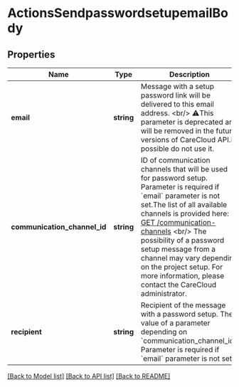 # ActionsSendpasswordsetupemailBody

## Properties
Name | Type | Description | Notes
------------ | ------------- | ------------- | -------------
**email** | **string** | Message with a setup password link will be delivered to this email address. &lt;br/&gt; ⚠️This parameter is deprecated and will be removed in the future versions of CareCloud API.If possible do not use it. | [optional] 
**communication_channel_id** | **string** | ID of communication channels that will be used for password setup. Parameter is required if &#x60;email&#x60; parameter is not set.The list of all available channels is provided here: [GET /communication-channels](https://carecloud.readme.io/reference/getcommunicationchannels) &lt;br/&gt; The possibility of a password setup message from a channel may vary depending on the project setup. For more information, please contact the CareCloud administrator. | [optional] 
**recipient** | **string** | Recipient of the message with a password setup. The value of a parameter depending on &#x60;communication_channel_id&#x60;. Parameter is required if &#x60;email&#x60; parameter is not set. | [optional] 

[[Back to Model list]](../../README.md#documentation-for-models) [[Back to API list]](../../README.md#documentation-for-api-endpoints) [[Back to README]](../../README.md)

